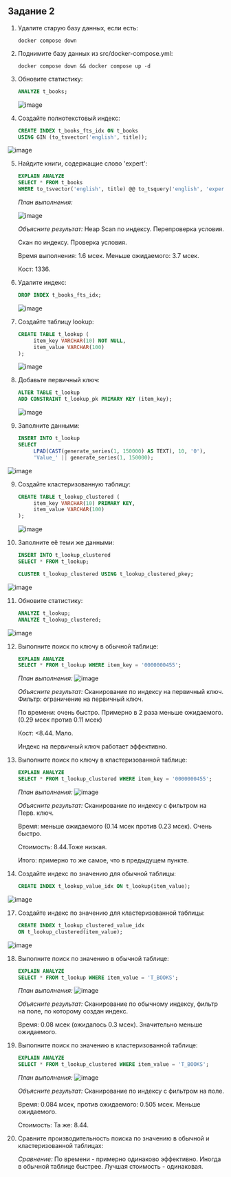 ## Задание 2

1. Удалите старую базу данных, если есть:
    ```shell
    docker compose down
    ```

2. Поднимите базу данных из src/docker-compose.yml:
    ```shell
    docker compose down && docker compose up -d
    ```

3. Обновите статистику:
    ```sql
    ANALYZE t_books;
    ```

    ![image](https://github.com/user-attachments/assets/383c6d2c-d49a-409e-9f14-edbfddf0cbbd)

4. Создайте полнотекстовый индекс:
    ```sql
    CREATE INDEX t_books_fts_idx ON t_books 
    USING GIN (to_tsvector('english', title));
    ```

![image](https://github.com/user-attachments/assets/f6af9ac0-630d-491f-86a7-e22991d40c84)

5. Найдите книги, содержащие слово 'expert':
    ```sql
    EXPLAIN ANALYZE
    SELECT * FROM t_books 
    WHERE to_tsvector('english', title) @@ to_tsquery('english', 'expert');
    ```

    *План выполнения:*

    ![image](https://github.com/user-attachments/assets/c0db6281-dc5a-4012-ae5c-5af711e1a06d)

    
    *Объясните результат:*
    Heap Scan по индексу. Перепроверка условия. 

   Скан по индексу. Проверка условия.

   Время выполнения: 1.6 мсек. Меньше ожидаемого: 3.7 мсек.

   Кост: 1336.

5. Удалите индекс:
    ```sql
    DROP INDEX t_books_fts_idx;
    ```
    ![image](https://github.com/user-attachments/assets/ef7c54df-fbae-471c-82de-30375b116a7f)

6. Создайте таблицу lookup:
    ```sql
    CREATE TABLE t_lookup (
         item_key VARCHAR(10) NOT NULL,
         item_value VARCHAR(100)
    );
    ```
    ![image](https://github.com/user-attachments/assets/81b78eb1-5ce5-4085-9efe-7342b61c6ede)

7. Добавьте первичный ключ:
    ```sql
    ALTER TABLE t_lookup 
    ADD CONSTRAINT t_lookup_pk PRIMARY KEY (item_key);
    ```
    ![image](https://github.com/user-attachments/assets/c0791f5a-a4ee-41b7-93e9-3c29560e3115)

8. Заполните данными:
    ```sql
    INSERT INTO t_lookup 
    SELECT 
         LPAD(CAST(generate_series(1, 150000) AS TEXT), 10, '0'),
         'Value_' || generate_series(1, 150000);
    ```
![image](https://github.com/user-attachments/assets/229a174f-4524-48c7-b331-166bf0235db5)

9. Создайте кластеризованную таблицу:
     ```sql
     CREATE TABLE t_lookup_clustered (
          item_key VARCHAR(10) PRIMARY KEY,
          item_value VARCHAR(100)
     );
     ```
     ![image](https://github.com/user-attachments/assets/47615285-97e1-4609-9b73-ba4627247066)

10. Заполните её теми же данными:
     ```sql
     INSERT INTO t_lookup_clustered 
     SELECT * FROM t_lookup;
     
     CLUSTER t_lookup_clustered USING t_lookup_clustered_pkey;
     ```
![image](https://github.com/user-attachments/assets/1c910e05-3985-4c84-8939-10d5e985ac6d)

11. Обновите статистику:
     ```sql
     ANALYZE t_lookup;
     ANALYZE t_lookup_clustered;
     ```
![image](https://github.com/user-attachments/assets/1faaf661-de49-4d30-9c79-9bbbacb626c0)

12. Выполните поиск по ключу в обычной таблице:
     ```sql
     EXPLAIN ANALYZE
     SELECT * FROM t_lookup WHERE item_key = '0000000455';
     ```
     
     *План выполнения:*
     ![image](https://github.com/user-attachments/assets/a9397f13-489f-426a-9b17-a87def37ec16)

     
     *Объясните результат:*
     Сканирование по индексу на первичный ключ. Фильтр: ограничение на первичный ключ.

    По времени: очень быстро. Примерно в 2 раза меньше ожидаемого. (0.29 мсек против 0.11 мсек)

    Кост: <8.44. Мало.

    Индекс на первичный ключ работает эффективно.

14. Выполните поиск по ключу в кластеризованной таблице:
     ```sql
     EXPLAIN ANALYZE
     SELECT * FROM t_lookup_clustered WHERE item_key = '0000000455';
     ```
     
     *План выполнения:*
     ![image](https://github.com/user-attachments/assets/851ce540-250c-481d-994d-f3eda4c70832)
     
     *Объясните результат:*
     Сканирование по индексу с фильтром на Перв. ключ.

    Время: меньше ожидаемого (0.14 мсек против 0.23 мсек). Очень быстро.

    Стоимость: 8.44.Тоже низкая.

    Итого: примерно то же самое, что в предыдущем пункте.

16. Создайте индекс по значению для обычной таблицы:
     ```sql
     CREATE INDEX t_lookup_value_idx ON t_lookup(item_value);
     ```
![image](https://github.com/user-attachments/assets/d2c3aea8-d2da-4c4f-b21a-d298d846ac67)

17. Создайте индекс по значению для кластеризованной таблицы:
     ```sql
     CREATE INDEX t_lookup_clustered_value_idx 
     ON t_lookup_clustered(item_value);
     ```
![image](https://github.com/user-attachments/assets/bf1c66d6-1a6b-47d0-b1ed-b979d036934c)

18. Выполните поиск по значению в обычной таблице:
     ```sql
     EXPLAIN ANALYZE
     SELECT * FROM t_lookup WHERE item_value = 'T_BOOKS';
     ```
     
     *План выполнения:*
     ![image](https://github.com/user-attachments/assets/9d3f1934-087c-4900-b856-eb9725050718)

     
     *Объясните результат:*
     Сканирование по обычному индексу, фильтр на поле, по которому создан индекс.

     Время: 0.08 мсек (ожидалось 0.3 мсек). Значительно меньше ожидаемого.

20. Выполните поиск по значению в кластеризованной таблице:
     ```sql
     EXPLAIN ANALYZE
     SELECT * FROM t_lookup_clustered WHERE item_value = 'T_BOOKS';
     ```
     
     *План выполнения:*
     ![image](https://github.com/user-attachments/assets/af3e7647-ece3-4f53-a46a-72cb3930044f)

     
     *Объясните результат:*
     Сканирование по индексу с фильтром на поле.

    Время: 0.084 мсек, против ожидаемого: 0.505 мсек. Меньше ожидаемого.

    Стоимость: Та же: 8.44.

22. Сравните производительность поиска по значению в обычной и кластеризованной таблицах:
     
     *Сравнение:*
     По времени - примерно одинаково эффективно. Иногда в обычной таблице быстрее. Лучшая стоимость - одинаковая.
